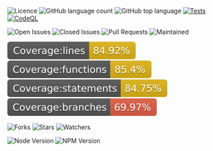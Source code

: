 
![Licence](https://img.shields.io/github/license/decaf-ts/decorator-validation.svg?style=plastic)
![GitHub language count](https://img.shields.io/github/languages/count/decaf-ts/decorator-validation?style=plastic)
![GitHub top language](https://img.shields.io/github/languages/top/decaf-ts/decorator-validation?style=plastic)
[![Tests](https://github.com/decaf-ts/decorator-validation/actions/workflows/jest-test.yaml/badge.svg)](http://www.pdmfc.com)
[![CodeQL](https://github.com/starnowski/posmulten/workflows/CodeQL/badge.svg)](https://github.com/decaf-ts/decorator-validation/actions?query=workflow%3ACodeQL)

![Open Issues](https://img.shields.io/github/issues/decaf-ts/decorator-validation.svg)
![Closed Issues](https://img.shields.io/github/issues-closed/decaf-ts/decorator-validation.svg)
![Pull Requests](https://img.shields.io/github/issues-pr-closed/decaf-ts/decorator-validation.svg)
![Maintained](https://img.shields.io/badge/Maintained%3F-yes-green.svg)

![Line Coverage](workdocs/badges/badge-lines.svg)
![Function Coverage](workdocs/badges/badge-functions.svg)
![Statement Coverage](workdocs/badges/badge-statements.svg)
![Branch Coverage](workdocs/badges/badge-branches.svg)


![Forks](https://img.shields.io/github/forks/decaf-ts/decorator-validation.svg)
![Stars](https://img.shields.io/github/stars/decaf-ts/decorator-validation.svg)
![Watchers](https://img.shields.io/github/watchers/decaf-ts/decorator-validation.svg)

![Node Version](https://img.shields.io/badge/dynamic/json.svg?url=https%3A%2F%2Fraw.githubusercontent.com%2Fbadges%2Fshields%2Fmaster%2Fpackage.json&label=Node&query=$.engines.node&colorB=blue)
![NPM Version](https://img.shields.io/badge/dynamic/json.svg?url=https%3A%2F%2Fraw.githubusercontent.com%2Fbadges%2Fshields%2Fmaster%2Fpackage.json&label=NPM&query=$.engines.npm&colorB=purple)
